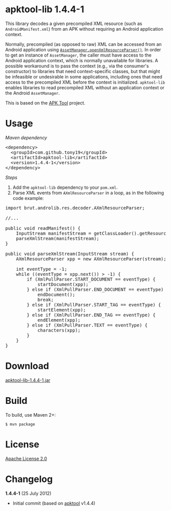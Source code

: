 apktool-lib 1.4.4-1
===================
This library decodes a given precompiled XML resource (such as `AndroidManifest.xml`)
from an APK without requiring an Android application context.
 
Normally, precompiled (as opposed to raw) XML can be accessed from an Android application 
using [`AssetManager.openXmlResourceParser()`][2]. In order to get an instance of 
`AssetManager`, the caller must have access to the Android application context, which
is normally unavailable for libraries. A possible workaround is to pass the context (e.g.,
via the consumer's constructor) to libraries that need context-specific classes, but
that might be infeasible or undesirable in some applications, including ones that need
access to the precompiled XML before the context is initialized. `apktool-lib` enables 
libraries to read precompiled XML without an application context or the Android `AssetManager`.

This is based on the [APK Tool][1] project.


Usage
=====

_Maven dependency_

<pre>
&lt;dependency>
  &lt;groupId>com.github.tony19&lt;/groupId>
  &lt;artifactId>apktool-lib&lt;/artifactId>
  &lt;version>1.4.4-1&lt;/version>
&lt;/dependency>
</pre>

_Steps_

 1. Add the `apktool-lib` dependency to your `pom.xml`.
 2. Parse XML events from `AXmlResourceParser` in a loop, as in the following code example:

<pre>
import brut.androlib.res.decoder.AXmlResourceParser;

//...

public void readManifest() {
	InputStream manifestStream = getClassLoader().getResourceAsStream("AndroidManifest.xml");
	parseXmlStream(manifestStream);
}

public void parseXmlStream(InputStream stream) {
	AXmlResourceParser xpp = new AXmlResourceParser(stream);
	
	int eventType = -1;
	while ((eventType = xpp.next()) > -1) {
		if (XmlPullParser.START_DOCUMENT == eventType) {
			startDocument(xpp);
		} else if (XmlPullParser.END_DOCUMENT == eventType) {
			endDocument();
			break;
		} else if (XmlPullParser.START_TAG == eventType) {
			startElement(xpp);
		} else if (XmlPullParser.END_TAG == eventType) {
			endElement(xpp);
		} else if (XmlPullParser.TEXT == eventType) {
			characters(xpp);
		}
	}
}
</pre>


Download
========
[apktool-lib-1.4.4-1.jar](https://oss.sonatype.org/content/repositories/releases/com/github/tony19/apktool-lib/1.4.4-1/apktool-lib-1.4.4-1.jar)


Build
=====

To build, use Maven 2+:

    $ mvn package


License
=======
[Apache License 2.0](http://www.apache.org/licenses/LICENSE-2.0)


Changelog
=========

__1.4.4-1__ (25 July 2012)
 * Initial commit (based on [apktool][1] v1.4.4)

[1]: https://github.com/brutall/brut.apktool
[2]: http://developer.android.com/reference/android/content/res/AssetManager.html#openXmlResourceParser(java.lang.String)